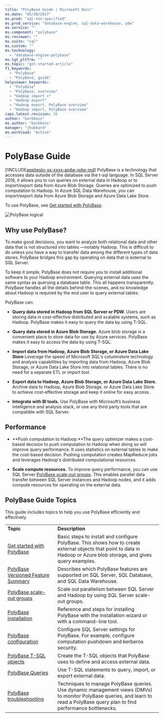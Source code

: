 ```yaml
---
title: "PolyBase Guide | Microsoft Docs"
ms.date: "05/30/2017"
ms.prod: "sql-non-specified"
ms.prod_service: "database-engine, sql-data-warehouse, pdw"
ms.service: ""
ms.component: "polybase"
ms.reviewer: ""
ms.suite: "sql"
ms.custom: ""
ms.technology: 
  - "database-engine-polybase"
ms.tgt_pltfrm: ""
ms.topic: "get-started-article"
f1_keywords: 
  - "PolyBase"
  - "PolyBase, guide"
helpviewer_keywords: 
  - "PolyBase"
  - "PolyBase, overview"
  - "Hadoop import ×"
  - "Hadoop export"
  - "Hadoop export, PolyBase overview"
  - "Hadoop import, PolyBase overview"
caps.latest.revision: 26
author: "barbkess"
ms.author: "barbkess"
manager: "jhubbard"
ms.workload: "Active"
---
```

# PolyBase Guide
[!INCLUDE[appliesto-ss-xxxx-asdw-pdw-md](../../includes/appliesto-ss-xxxx-xxxx-xxx-md.md)]
  PolyBase is a technology that accesses data outside of the database via the t-sql language.  In SQL Server 2016, it allows you to run queries on external data in Hadoop or to import/export data from Azure Blob Storage. Queries are optimized to push computation to Hadoop. In Azure SQL Data Warehouse, you can import/export data from Azure Blob Storage and Azure Data Lake Store.
  
  
 To use PolyBase, see [Get started with PolyBase](../../relational-databases/polybase/get-started-with-polybase.md).  
  
 ![PolyBase logical](../../relational-databases/polybase/media/polybase-logical.png "PolyBase logical")  
  
## Why use PolyBase?  
To make good decisions, you want to analyze both relational data and other data that is not structured into tables —notably Hadoop. This is difficult to do unless you have a way to transfer data among the different types of data stores. PolyBase bridges this gap by operating on data that is external to SQL Server.  
  
To keep it simple, PolyBase does not require you to install additional software to your Hadoop environment. Querying external data uses the same syntax as querying a database table. This all happens transparently. PolyBase handles all the details behind-the-scenes, and no knowledge about Hadoop is required by the end user to query external tables. 
  
 PolyBase can:  
  
-   **Query data stored in Hadoop from SQL Server or PDW.** Users are storing data in cost-effective distributed and scalable systems, such as Hadoop. PolyBase makes it easy to query the data by using T-SQL.  
  
-   **Query data stored in Azure Blob Storage.** Azure blob storage is a convenient place to store data for use by Azure services.  PolyBase makes it easy to access the data by using T-SQL.  
  
-   **Import data from Hadoop, Azure Blob Storage, or Azure Data Lake Store** Leverage the speed of Microsoft SQL's columnstore technology and analysis capabilities by importing data from Hadoop, Azure Blob Storage, or Azure Data Lake Store into relational tables. There is no need for a separate  ETL or import tool.  

-   **Export data to Hadoop, Azure Blob Storage, or Azure Data Lake Store.** Archive data to Hadoop, Azure Blob Storage, or Azure Data Lake Store to achieve cost-effective storage and keep it online for easy access.  
  
-   **Integrate with BI tools.** Use PolyBase with Microsoft’s business intelligence and analysis stack, or use any third party tools that are compatible with SQL Server.  
  
## Performance  
  
-   **Push computation to Hadoop.**The query optimizer makes a cost-based decision to push computation to Hadoop when doing so will improve query performance.  It uses statistics on external tables to make the cost-based decision. Pushing computation creates MapReduce jobs and leverages Hadoop's distributed computational resources.  
  
-   **Scale compute resources.** To improve query performance, you can use SQL Server [PolyBase scale-out groups](../../relational-databases/polybase/polybase-scale-out-groups.md). This enables parallel data transfer between SQL Server instances and Hadoop nodes, and it adds compute resources for operating on the external data.  
  
## PolyBase Guide Topics  
 This guide includes topics to help you use PolyBase efficiently and effectively.  
  
|||  
|-|-|  
|**Topic**|**Description**|  
|[Get started with PolyBase](../../relational-databases/polybase/get-started-with-polybase.md)|Basic steps to install and configure PolyBase. This shows how to create external objects that point to data in Hadoop or Azure blob storage, and gives query examples.|  
|[PolyBase Versioned Feature Summary](../../relational-databases/polybase/polybase-versioned-feature-summary.md)|Describes which  PolyBase features are supported on SQL Server, SQL Database, and SQL Data Warehouse.|  
|[PolyBase scale-out groups](../../relational-databases/polybase/polybase-scale-out-groups.md)|Scale out parallelism between SQL Server and Hadoop by using SQL Server scale-out groups.|  
|[PolyBase installation](../../relational-databases/polybase/polybase-installation.md)|Reference and steps for installing PolyBase with the installation wizard or with a command-line tool.|  
|[PolyBase configuration](../../relational-databases/polybase/polybase-configuration.md)|Configure SQL Server settings for PolyBase.  For example, configure computation pushdown and kerberos security.|  
|[PolyBase T-SQL objects](../../relational-databases/polybase/polybase-t-sql-objects.md)|Create the T-SQL objects that PolyBase uses to define and access external data.|  
|[PolyBase Queries](../../relational-databases/polybase/polybase-queries.md)|Use T-SQL statements to query, import, or export external data.|  
|[PolyBase troubleshooting](../../relational-databases/polybase/polybase-troubleshooting.md)|Techniques to manage PolyBase queries. Use dynamic management views (DMVs) to monitor PolyBase queries, and learn to read a PolyBase query plan to find performance bottlenecks.|  
  
  
